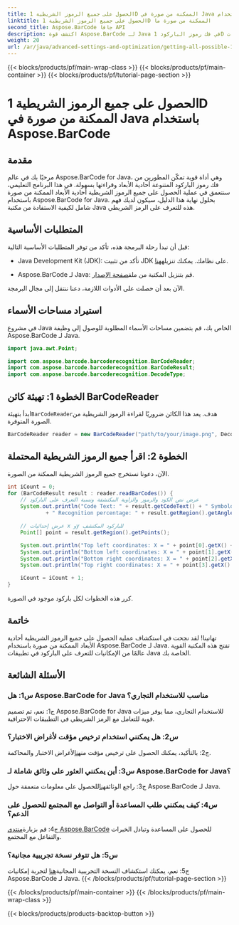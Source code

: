 ```yaml
---
title: الحصول على جميع الرموز الشريطية 1D الممكنة من صورة في Java باستخدام Aspose.BarCode
linktitle: الحصول على جميع الرموز الشريطية 1D الممكنة من صورة ما
second_title: Aspose.BarCode جافا API
description: اكتشف قوة Aspose.BarCode لـ Java في فك رموز الباركود 1D دون عناء. قم بالتنزيل الآن للتكامل السلس مع تطبيقات Java الخاصة بك.
weight: 20
url: /ar/java/advanced-settings-and-optimization/getting-all-possible-1d-barcodes-image/
---
```


{{< blocks/products/pf/main-wrap-class >}}
{{< blocks/products/pf/main-container >}}
{{< blocks/products/pf/tutorial-page-section >}}

# الحصول على جميع الرموز الشريطية 1D الممكنة من صورة في Java باستخدام Aspose.BarCode

## مقدمة

مرحبًا بك في عالم Aspose.BarCode for Java، وهي أداة قوية تمكّن المطورين من فك رموز الباركود المتنوعة أحادية الأبعاد وقراءتها بسهولة. في هذا البرنامج التعليمي، سنتعمق في عملية الحصول على جميع الرموز الشريطية أحادية الأبعاد الممكنة من صورة باستخدام Aspose.BarCode for Java. بحلول نهاية هذا الدليل، سيكون لديك فهم شامل لكيفية الاستفادة من مكتبة Java هذه للتعرف على الرمز الشريطي.

## المتطلبات الأساسية

قبل أن نبدأ رحلة البرمجة هذه، تأكد من توفر المتطلبات الأساسية التالية:

-  Java Development Kit (JDK): تأكد من تثبيت JDK على نظامك. يمكنك تنزيله[هنا](https://www.oracle.com/java/technologies/javase-downloads.html).

-  Aspose.BarCode لـ Java: قم بتنزيل المكتبة من ملف[صفحة الإصدار](https://releases.aspose.com/barcode/java/).

الآن بعد أن حصلت على الأدوات اللازمة، دعنا ننتقل إلى مجال البرمجة.

## استيراد مساحات الأسماء

في مشروع Java الخاص بك، قم بتضمين مساحات الأسماء المطلوبة للوصول إلى وظيفة Aspose.BarCode لـ Java.

```java
import java.awt.Point;

import com.aspose.barcode.barcoderecognition.BarCodeReader;
import com.aspose.barcode.barcoderecognition.BarCodeResult;
import com.aspose.barcode.barcoderecognition.DecodeType;


```

## الخطوة 1: تهيئة كائن BarCodeReader

 ابدأ بتهيئة`BarCodeReader`هدف. يعد هذا الكائن ضروريًا لقراءة الرموز الشريطية من الصورة المتوفرة.

```java
BarCodeReader reader = new BarCodeReader("path/to/your/image.png", DecodeType.CODE_128);
```

## الخطوة 2: اقرأ جميع الرموز الشريطية المحتملة

الآن، دعونا نستخرج جميع الرموز الشريطية الممكنة من الصورة.

```java
int iCount = 0;
for (BarCodeResult result : reader.readBarCodes()) {
    // عرض نص الكود والرموز والزاوية المكتشفة ونسبة التعرف على الباركود
    System.out.println("Code Text: " + result.getCodeText() + " Symbology: " + result.getCodeTypeName()
            + " Recognition percentage: " + result.getRegion().getAngle());

    // عرض إحداثيات x وy للباركود المكتشف
    Point[] point = result.getRegion().getPoints();

    System.out.println("Top left coordinates: X = " + point[0].getX() + ", Y = " + point[0].getY());
    System.out.println("Bottom left coordinates: X = " + point[1].getX() + ", Y = " + point[1].getY());
    System.out.println("Bottom right coordinates: X = " + point[2].getX() + ", Y = " + point[2].getY());
    System.out.println("Top right coordinates: X = " + point[3].getX() + ", Y = " + point[3].getY());

    iCount = iCount + 1;
}
```

كرر هذه الخطوات لكل باركود موجود في الصورة.

## خاتمة

تهانينا! لقد نجحت في استكشاف عملية الحصول على جميع الرموز الشريطية أحادية الأبعاد الممكنة من صورة باستخدام Aspose.BarCode لـ Java. تفتح هذه المكتبة القوية عالمًا من الإمكانيات للتعرف على الباركود في تطبيقات Java الخاصة بك.

## الأسئلة الشائعة

### س1: هل Aspose.BarCode for Java مناسب للاستخدام التجاري؟

ج1: نعم، تم تصميم Aspose.BarCode for Java للاستخدام التجاري، مما يوفر ميزات قوية للتعامل مع الرمز الشريطي في التطبيقات الاحترافية.

### س2: هل يمكنني استخدام ترخيص مؤقت لأغراض الاختبار؟

 ج2: بالتأكيد، يمكنك الحصول على ترخيص مؤقت من[هنا](https://purchase.aspose.com/temporary-license/)لأغراض الاختبار والمحاكمة.

### س3: أين يمكنني العثور على وثائق شاملة لـ Aspose.BarCode for Java؟

 ج3: راجع الوثائق[هنا](https://reference.aspose.com/barcode/java/)للحصول على معلومات متعمقة حول Aspose.BarCode لـ Java.

### س4: كيف يمكنني طلب المساعدة أو التواصل مع المجتمع للحصول على الدعم؟

 ج4: قم بزيارة[منتدى Aspose.BarCode](https://forum.aspose.com/c/barcode/13) للحصول على المساعدة وتبادل الخبرات والتفاعل مع المجتمع.

### س5: هل تتوفر نسخة تجريبية مجانية؟

 ج5: نعم، يمكنك استكشاف النسخة التجريبية المجانية[هنا](https://releases.aspose.com/) لتجربة إمكانيات Aspose.BarCode لـ Java.
{{< /blocks/products/pf/tutorial-page-section >}}

{{< /blocks/products/pf/main-container >}}
{{< /blocks/products/pf/main-wrap-class >}}

{{< blocks/products/products-backtop-button >}}
